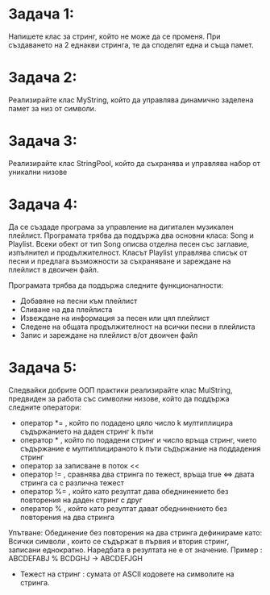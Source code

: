 # Задача 1:
Напишете клас за стринг, който не може да се променя. При създаването на 2 еднакви стринга, те да споделят една и съща памет.

# Задача 2:
Реализирайте клас MyString, който да управлява динамично заделена памет за низ от символи.

# Задача 3:
Реализирайте клас StringPool, който да съхранява и управлява набор от уникални низове

# Задача 4: 
Да се създаде програма за управление на дигитален музикален плейлист. Програмата трябва да поддържа два основни класа: Song и Playlist. Всеки обект от тип Song описва отделна песен със заглавие, изпълнител и продължителност. Класът Playlist управлява списък от песни и предлага възможности за съхраняване и зареждане на плейлист в двоичен файл.

Програмата трябва да поддържа следните функционалности:

* Добавяне на песни към плейлист
* Сливане на два плейлиста
* Извеждане на информация за песен или цял плейлист
* Следене на общата продължителност на всички песни в плейлиста
* Запис и зареждане на плейлист в/от двоичен файл

# Задача 5: 
Следвайки добрите ООП практики реализирайте клас MulString, предвиден за работа със символни низове, който да поддържа следните оператори:

* оператор *= , който по подадено цяло число k мултиплицира съдържанието на даден стринг k пъти
* оператор * , който по подадени стринг и число връща стринг, чието съдържание е мултиплицираното k пъти съдържание на поддадения стринг
* оператор за записване в поток <<
* оператор != , сравнява два стринга по тежест, връща true <=> двата стринга са с различна тежест
* оператор %= , който като резултат дава обеднинението без повторения на даден стринг с друг
* оператор % , който като резултат дават обеднинението без повторения на два стринга

Упътване: Обединение без повторения на два стринга дефинираме като: Всички символи , които се съдържат в първия и втория стринг, записани еднократно. Наредбата в резултата не е от значение. Пример : ABCDEFABJ % BCDGHJ -> ABCDEFJGH

* Тежест на стринг : сумата от ASCII кодовете на символите на стринга.
